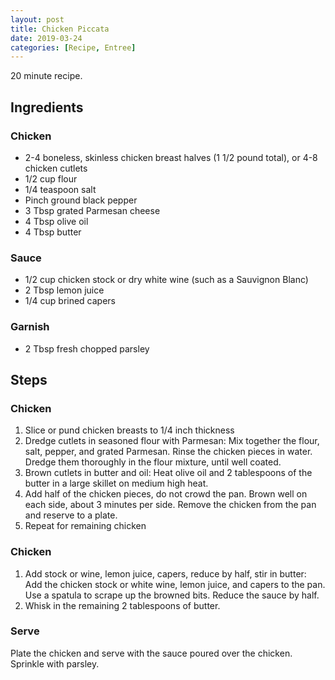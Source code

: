 ```yaml
---
layout: post
title: Chicken Piccata
date: 2019-03-24
categories: [Recipe, Entree]
---
```


20 minute recipe.

## Ingredients

### Chicken

- 2-4 boneless, skinless chicken breast halves (1 1/2 pound total), or 4-8 chicken cutlets
- 1/2 cup flour
- 1/4 teaspoon salt
- Pinch ground black pepper
- 3 Tbsp grated Parmesan cheese
- 4 Tbsp olive oil
- 4 Tbsp butter

### Sauce

- 1/2 cup chicken stock or dry white wine (such as a Sauvignon Blanc)
- 2 Tbsp lemon juice
- 1/4 cup brined capers

### Garnish

- 2 Tbsp fresh chopped parsley

## Steps

### Chicken

1. Slice or pund chicken breasts to 1/4 inch thickness
1. Dredge cutlets in seasoned flour with Parmesan: Mix together the flour, salt, pepper, and grated Parmesan. Rinse the chicken pieces in water. Dredge them thoroughly in the flour mixture, until well coated.
1. Brown cutlets in butter and oil: Heat olive oil and 2 tablespoons of the butter in a large skillet on medium high heat.
1. Add half of the chicken pieces, do not crowd the pan. Brown well on each side, about 3 minutes per side. Remove the chicken from the pan and reserve to a plate.
1. Repeat for remaining chicken

### Chicken

1. Add stock or wine, lemon juice, capers, reduce by half, stir in butter: Add the chicken stock or white wine, lemon juice, and capers to the pan. Use a spatula to scrape up the browned bits. Reduce the sauce by half.
1. Whisk in the remaining 2 tablespoons of butter.

### Serve

Plate the chicken and serve with the sauce poured over the chicken. Sprinkle with parsley.